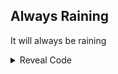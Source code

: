 ## Always Raining

It will always be raining

<details>
<summary>Reveal Code</summary>

```powerpc
043BA490 C0229CC4
```
</details>